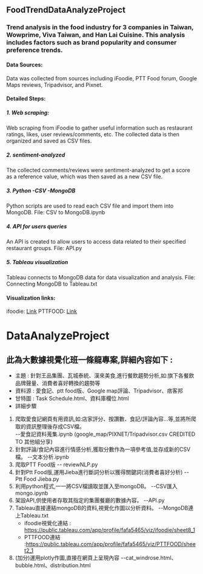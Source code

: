 ## FoodTrendDataAnalyzeProject
### Trend analysis in the food industry for 3 companies in Taiwan, Wowprime, Viva Taiwan, and Han Lai Cuisine. This analysis includes factors such as brand popularity and consumer preference trends.
#### Data Sources: 
Data was collected from sources including iFoodie, PTT Food forum, Google Maps reviews, Tripadvisor, and Pixnet.
#### Detailed Steps: 
##### 1. Web scraping:
Web scraping from iFoodie to gather useful information such as restaurant ratings, likes, user reviews/comments, etc. The collected data is then organized and saved as CSV files.
##### 2. sentiment-analyzed 
The collected comments/reviews were sentiment-analyzed to get a score as a reference value, which was then saved as a new CSV file.
##### 3. Python -CSV -MongoDB 
Python scripts are used to read each CSV file and import them into MongoDB.
File: CSV to MongoDB.ipynb
##### 4. API for users queries
An API is created to allow users to access data related to their specified restaurant groups.
File: API.py
##### 5. Tableau visualization
Tableau connects to MongoDB data for data visualization and analysis.
File: Connecting MongoDB to Tableau.txt
#### Visualization links:
ifoodie: [Link](https://public.tableau.com/views/ifoodie/Dashboard1_1?:language=en-US&:display_count=n&:origin=viz_share_link)
PTTFOOD: [Link](https://public.tableau.com/app/profile/fafa5465/viz/PTTFOOD/sheet2_1)

# DataAnalyzeProject
## 此為大數據視覺化班一條龍專案,詳細內容如下 : 
- 主題 : 針對王品集團、瓦城泰統、漢來美食,進行餐飲趨勢分析,如:旗下各餐飲品牌聲量、消費者喜好轉換的趨勢等
- 資料源 : 愛食記、ptt food版、Google map評論、Tripadvisor、痞客邦
- 甘特圖 : Task Schedule.html、資料庫欄位.html
- 詳細步驟
1. 爬取愛食記網頁有用資訊,如:店家評分、按讚數、食記/評論內容...等,並將所爬取的資訊整理後存成CSV檔。       
   --愛食記資料蒐集.ipynb  (google_map/PIXNET/Tripadvisor.csv CREDITED TO 其他組分享)
2. 針對評論/食記內容進行情感分析,獲取分數作為一項參考值,並存成新的CSV檔。    --文本分析.ipynb
3. 爬取PTT Food版    -- reviewNLP.py
4. 針對Ptt Food版,運用Jieba進行斷詞分析以獲得關鍵詞(消費者喜好分析)       -- Ptt Food Jieba.py
5. 利用python程式,一一將CSV檔讀取並匯入至mongoDB。    --CSV匯入mongo.ipynb
6. 架設API,供使用者存取其指定的集團餐廳的數據內容。    --API.py
7. Tableau直接連結mongoDB的資料,視覺化作圖以分析資料。    --MongoDB連上Tableau.txt
   - ifoodie視覺化連結 : https://public.tableau.com/app/profile/fafa5465/viz/ifoodie/sheet8_1
   - PTTFOOD連結 :https://public.tableau.com/app/profile/fafa5465/viz/PTTFOOD/sheet2_1
8. (加分)運用plotly作圖,直接在網頁上呈現內容    --cat_windrose.html、bubble.html、distribution.html
